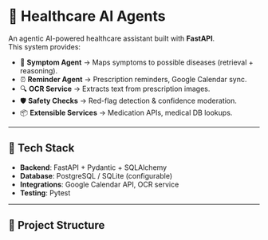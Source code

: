  
# 🏥 Healthcare AI Agents

An agentic AI-powered healthcare assistant built with **FastAPI**.  
This system provides:
- 🤖 **Symptom Agent** → Maps symptoms to possible diseases (retrieval + reasoning).  
- ⏰ **Reminder Agent** → Prescription reminders, Google Calendar sync.  
- 🔍 **OCR Service** → Extracts text from prescription images.  
- 🛡️ **Safety Checks** → Red-flag detection & confidence moderation.  
- 📦 **Extensible Services** → Medication APIs, medical DB lookups.

---

## 🚀 Tech Stack
- **Backend**: FastAPI + Pydantic + SQLAlchemy  
- **Database**: PostgreSQL / SQLite (configurable)  
- **Integrations**: Google Calendar API, OCR service  
- **Testing**: Pytest  

---

## 📂 Project Structure
